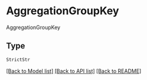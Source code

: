 # AggregationGroupKey

AggregationGroupKey

## Type
```python
StrictStr
```


[[Back to Model list]](../../../README.md#models-v1-link) [[Back to API list]](../../../README.md#documentation-for-api-endpoints) [[Back to README]](../../../README.md)
